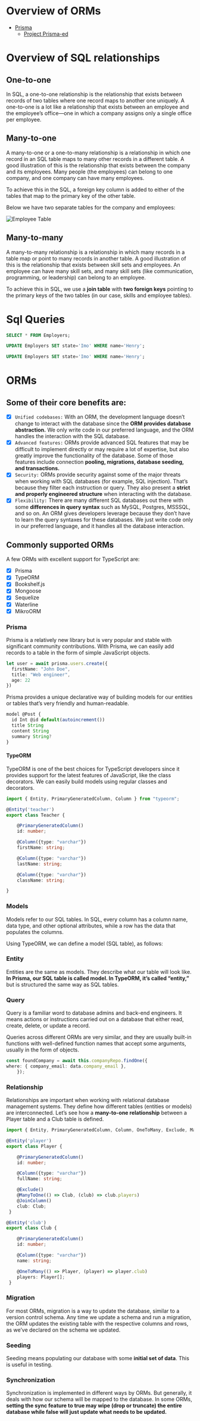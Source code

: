 # Overview of ORMs

* [Prisma](./Prisma.md)
    * [Project Prisma-ed](./prisma-ed/README.md)

# Overview of SQL relationships
## One-to-one
In SQL, a one-to-one relationship is the relationship that exists between records of two tables where one record maps to another one uniquely. A one-to-one is a lot like a relationship that exists between an employee and the employee’s office—one in which a company assigns only a single office per employee.

## Many-to-one
A many-to-one or a one-to-many relationship is a relationship in which one record in an SQL table maps to many other records in a different table. A good illustration of this is the relationship that exists between the company and its employees. Many people (the employees) can belong to one company, and one company can have many employees.

To achieve this in the SQL, a foreign key column is added to either of the tables that map to the primary key of the other table.

Below we have two separate tables for the company and employees:

![Employee Table](./assets/images/employee-table.png)

## Many-to-many

A many-to-many relationship is a relationship in which many records in a table map or point to many records in another table. A good illustration of this is the relationship that exists between skill sets and employees. An employee can have many skill sets, and many skill sets (like communication, programming, or leadership) can belong to an employee.

To achieve this in SQL, we use a **join table** with **two foreign keys** pointing to the primary keys of the two tables (in our case, skills and employee tables).

# Sql Queries

```sql
SELECT * FROM Employers;
```

```sql
UPDATE Employers SET state='Imo' WHERE name='Henry';
```

```sql
UPDATE Employers SET state='Imo' WHERE name='Henry';
```

# ORMs
## Some of their core benefits are:

- [x] `Unified codebases:` With an ORM, the development language doesn’t change to interact with the database since the **ORM provides database abstraction.** We only write code in our preferred language, and the ORM handles the interaction with the SQL database.
- [x] `Advanced features:` ORMs provide advanced SQL features that may be difficult to implement directly or may require a lot of expertise, but also greatly improve the functionality of the database. Some of those features include connection **pooling, migrations, database seeding, and transactions.**
- [x] `Security:` ORMs provide security against some of the major threats when working with SQL databases (for example, SQL injection). That’s because they filter each instruction or query. They also present a **strict and properly engineered structure** when interacting with the database.
- [x] `Flexibility:` There are many different SQL databases out there with some **differences in query syntax** such as MySQL, Postgres, MSSSQL, and so on. An ORM gives developers leverage because they don’t have to learn the query syntaxes for these databases. We just write code only in our preferred language, and it handles all the database interaction.

## Commonly supported ORMs
A few ORMs with excellent support for TypeScript are:

- [x] Prisma
- [x] TypeORM
- [x] Bookshelf.js
- [x] Mongoose
- [x] Sequelize
- [x] Waterline
- [x] MikroORM

### Prisma

Prisma is a relatively new library but is very popular and stable with significant community contributions. With Prisma, we can easily add records to a table in the form of simple JavaScript objects.

```ts
let user = await prisma.users.create({
  firstName: "John Doe",
  title: "Web engineer",
  age: 22
})
```

Prisma provides a unique declarative way of building models for our entities or tables that’s very friendly and human-readable.

```ts
model @Post {
  id Int @id default(autoincrement())
  title String
  content String
  summary String?
}
```

#### TypeORM

TypeORM is one of the best choices for TypeScript developers since it provides support for the latest features of JavaScript, like the class decorators. We can easily build models using regular classes and decorators.

```ts
import { Entity, PrimaryGeneratedColumn, Column } from "typeorm";

@Entity('teacher')
export class Teacher {

    @PrimaryGeneratedColumn()
    id: number;

    @Column({type: "varchar"})
    firstName: string;

    @Column({type: "varchar"})
    lastName: string;

    @Column({type: "varchar"})
    className: string;

}
```

### Models

Models refer to our SQL tables. In SQL, every column has a column name, data type, and other optional attributes, while a row has the data that populates the columns.

Using TypeORM, we can define a model (SQL table), as follows:

### Entity

Entities are the same as models. They describe what our table will look like. **In Prisma, our SQL table is called model. In TypeORM, it’s called “entity,”** but is structured the same way as SQL tables.

### Query

Query is a familiar word to database admins and back-end engineers. It means actions or instructions carried out on a database that either read, create, delete, or update a record.

Queries across different ORMs are very similar, and they are usually built-in functions with well-defined function names that accept some arguments, usually in the form of objects.

```ts
const foundCompany = await this.companyRepo.findOne({
where: { company_email: data.company_email },
    });
```

### Relationship

Relationships are important when working with relational database management systems. They define how different tables (entities or models) are interconnected.
Let’s see how a **many-to-one relationship** between a Player table and a Club table is defined.

```ts
import { Entity, PrimaryGeneratedColumn, Column, OneToMany, Exclude, ManyToOne, JoinColumn} from "typeorm";

@Entity('player')
export class Player {

    @PrimaryGeneratedColumn()
    id: number;

    @Column({type: "varchar"})
    fullName: string;

    @Exclude()
    @ManyToOne(() => Club, (club) => club.players)
    @JoinColumn()
    club: Club;
 }

@Entity('club')
export class Club {

    @PrimaryGeneratedColumn()
    id: number;

    @Column({type: "varchar"})
    name: string;

    @OneToMany(() => Player, (player) => player.club)
    players: Player[];
 }
```

### Migration

For most ORMs, migration is a way to update the database, similar to a version control schema. Any time we update a schema and run a migration, the ORM updates the existing table with the respective columns and rows, as we’ve declared on the schema we updated.

### Seeding

Seeding means populating our database with some **initial set of data**. This is useful in testing.

### Synchronization

Synchronization is implemented in different ways by ORMs. But generally, it deals with how our schema will be mapped to the database.
In some ORMs, **setting the sync feature to true may wipe (drop or truncate) the entire database while false will just update what needs to be updated.**
